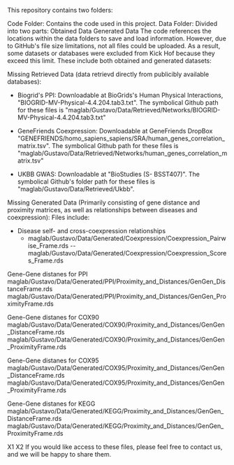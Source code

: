 This repository contains two folders:

Code Folder: Contains the code used in this project.
Data Folder: Divided into two parts:
Obtained Data
Generated Data
The code references the locations within the data folders to save and load information. However, due to GitHub's file size limitations, not all files could be uploaded. As a result, some datasets or databases were excluded from Kick Hof because they exceed this limit. These include both obtained and generated datasets:

Missing Retrieved Data (data retrievd directly from publicibly available databases):

- Biogrid's PPI:  Downloadable at BioGrids's Human Physical Interactions, "BIOGRID-MV-Physical-4.4.204.tab3.txt". The symbolical Github path for these files is "maglab/Gustavo/Data/Retrieved/Networks/BIOGRID-MV-Physical-4.4.204.tab3.txt"
  
- GeneFriends Coexpression: Downloadable at GeneFriends DropBox "GENEFRIENDS/homo_sapiens_sapiens/SRA/human_genes_correlation_matrix.tsv". The symbolical Github path for these files is "maglab/Gustavo/Data/Retrieved/Networks/human_genes_correlation_matrix.tsv"
  
- UKBB GWAS: Downloadable at "BioStudies (S- BSST407)". The symbolical Github's folder path for these files is "maglab/Gustavo/Data/Retrieved/Ukbb".


Missing Generated Data (Primarily consisting of gene distance and proximity matrices, as well as relationships between diseases and coexpression):
Files include:

- Disease self- and cross-coexpression relationships
  - maglab/Gustavo/Data/Generated/Coexpression/Coexpression_Pairwise_Frame.rds
-- maglab/Gustavo/Data/Generated/Coexpression/Coexpression_Scores_Frame.rds

Gene-Gene distanes for PPI
maglab/Gustavo/Data/Generated/PPI/Proximity_and_Distances/GenGen_DistanceFrame.rds
maglab/Gustavo/Data/Generated/PPI/Proximity_and_Distances/GenGen_ProximityFrame.rds

Gene-Gene distanes for COX90
maglab/Gustavo/Data/Generated/COX90/Proximity_and_Distances/GenGen_DistanceFrame.rds
maglab/Gustavo/Data/Generated/COX90/Proximity_and_Distances/GenGen_ProximityFrame.rds

Gene-Gene distanes for COX95
maglab/Gustavo/Data/Generated/COX95/Proximity_and_Distances/GenGen_DistanceFrame.rds
maglab/Gustavo/Data/Generated/COX95/Proximity_and_Distances/GenGen_ProximityFrame.rds

Gene-Gene distanes for KEGG
maglab/Gustavo/Data/Generated/KEGG/Proximity_and_Distances/GenGen_DistanceFrame.rds
maglab/Gustavo/Data/Generated/KEGG/Proximity_and_Distances/GenGen_ProximityFrame.rds



X1
X2
If you would like access to these files, please feel free to contact us, and we will be happy to share them.

